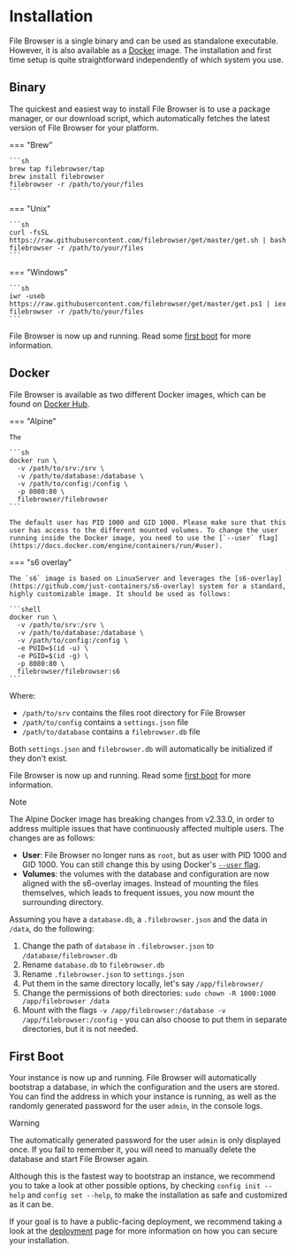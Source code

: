 # Installation

File Browser is a single binary and can be used as standalone executable. However, it is also available as a [Docker](https://www.docker.com) image. The installation and first time setup is quite straightforward independently of which system you use.

## Binary

The quickest and easiest way to install File Browser is to use a package manager, or our download script, which automatically fetches the latest version of File Browser for your platform.

=== "Brew"

    ```sh
    brew tap filebrowser/tap
    brew install filebrowser
    filebrowser -r /path/to/your/files
    ```

=== "Unix"

    ```sh
    curl -fsSL https://raw.githubusercontent.com/filebrowser/get/master/get.sh | bash
    filebrowser -r /path/to/your/files
    ```

=== "Windows"

    ```sh
    iwr -useb https://raw.githubusercontent.com/filebrowser/get/master/get.ps1 | iex
    filebrowser -r /path/to/your/files
    ```

File Browser is now up and running. Read some [first boot](#first-boot) for more information.

## Docker

File Browser is available as two different Docker images, which can be found on [Docker Hub](https://hub.docker.com/r/filebrowser/filebrowser).

=== "Alpine"

    The 

    ```sh
    docker run \
      -v /path/to/srv:/srv \
      -v /path/to/database:/database \
      -v /path/to/config:/config \
      -p 8080:80 \
      filebrowser/filebrowser
    ```

    The default user has PID 1000 and GID 1000. Please make sure that this user has access to the different mounted volumes. To change the user running inside the Docker image, you need to use the [`--user` flag](https://docs.docker.com/engine/containers/run/#user).

=== "s6 overlay"

    The `s6` image is based on LinuxServer and leverages the [s6-overlay](https://github.com/just-containers/s6-overlay) system for a standard, highly customizable image. It should be used as follows:

    ```shell
    docker run \
      -v /path/to/srv:/srv \
      -v /path/to/database:/database \
      -v /path/to/config:/config \
      -e PUID=$(id -u) \
      -e PGID=$(id -g) \
      -p 8080:80 \
      filebrowser/filebrowser:s6
    ```

Where:

- `/path/to/srv` contains the files root directory for File Browser
- `/path/to/config` contains a `settings.json` file
- `/path/to/database` contains a `filebrowser.db` file

Both `settings.json` and `filebrowser.db` will automatically be initialized if they don't exist.

File Browser is now up and running. Read some [first boot](#first-boot) for more information.

> [!NOTE]
>
> The Alpine Docker image has breaking changes from v2.33.0, in order to address multiple issues that have continuously affected multiple users. The changes are as follows:
>
> - **User**: File Browser no longer runs as `root`, but as user with PID 1000 and GID 1000. You can still change this by using Docker's [`--user` flag](https://www.docker.com/blog/understanding-the-docker-user-instruction/).
> - **Volumes**: the volumes with the database and configuration are now aligned with the s6-overlay images. Instead of mounting the files themselves, which leads to frequent issues, you now mount the surrounding directory.
>
> Assuming you have a `database.db`, a `.filebrowser.json` and the data in `/data`, do the following:
> 
> 1. Change the path of `database` in `.filebrowser.json` to `/database/filebrowser.db`
> 2. Rename `database.db` to `filebrowser.db`
> 3. Rename `.filebrowser.json` to `settings.json`
> 4. Put them in the same directory locally, let's say `/app/filebrowser/`
> 5. Change the permissions of both directories: `sudo chown -R 1000:1000 /app/filebrowser /data`
> 6. Mount with the flags `-v /app/filebrowser:/database -v /app/filebrowser:/config` - you can also choose to put them in separate directories, but it is not needed.


## First Boot

Your instance is now up and running. File Browser will automatically bootstrap a database, in which the configuration and the users are stored. You can find the address in which your instance is running, as well as the randomly generated password for the user `admin`, in the console logs.

> [!WARNING]
>
> The automatically generated password for the user `admin` is only displayed once. If you fail to remember it, you will need to manually delete the database and start File Browser again.

Although this is the fastest way to bootstrap an instance, we recommend you to take a look at other possible options, by checking `config init --help` and `config set --help`, to make the installation as safe and customized as it can be.

If your goal is to have a public-facing deployment, we recommend taking a look at the [deployment](deployment.md) page for more information on how you can secure your installation.
